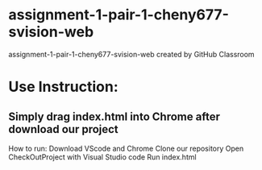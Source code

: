 # assignment-1-pair-1-cheny677-svision-web
assignment-1-pair-1-cheny677-svision-web created by GitHub Classroom

# Use Instruction:
## Simply drag index.html into Chrome after download our project
How to run:
  Download VScode and Chrome
  Clone our repository
  Open CheckOutProject with Visual Studio code
  Run index.html
